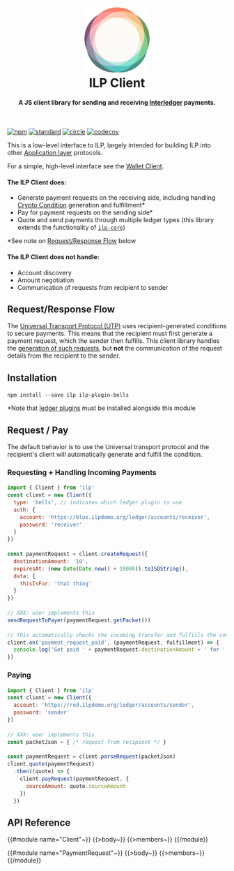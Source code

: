 <h1 align="center">
  <a href="https://interledger.org"><img src="ilp_logo.png" width="150"></a>
  <br>
  ILP Client
</h1>

<h4 align="center">
A JS client library for sending and receiving <a href="https://interledger.org">Interledger</a> payments.
</h4>

<br>

[![npm][npm-image]][npm-url] [![standard][standard-image]][standard-url] [![circle][circle-image]][circle-url] [![codecov][codecov-image]][codecov-url]

[npm-image]: https://img.shields.io/npm/v/ilp.svg?style=flat
[npm-url]: https://npmjs.org/package/ilp
[standard-image]: https://img.shields.io/badge/code%20style-standard-brightgreen.svg?style=flat
[standard-url]: http://standardjs.com/
[circle-image]: https://img.shields.io/circleci/project/interledger/js-ilp/master.svg?style=flat
[circle-url]: https://circleci.com/gh/interledger/js-ilp
[codecov-image]: https://img.shields.io/codecov/c/github/interledger/js-ilp.svg?style=flat
[codecov-url]: https://codecov.io/gh/interledger/js-ilp

This is a low-level interface to ILP, largely intended for building ILP into other [Application layer](https://github.com/interledger/rfcs/tree/master/0001-interledger-architecture) protocols.

For a simple, high-level interface see the [Wallet Client](https://github.com/interledger/five-bells-wallet-client).  

#### The ILP Client does:

* Generate payment requests on the receiving side, including handling [Crypto Condition](https://github.com/interledger/rfcs/tree/master/0002-crypto-conditions) generation and fulfillment*
* Pay for payment requests on the sending side*
* Quote and send payments through multiple ledger types (this library extends the functionality of [`ilp-core`](https://github.com/interledger/js-ilp-core))

*See note on [Request/Response Flow](#request-response-flow) below

#### The ILP Client does **not** handle:

* Account discovery
* Amount negotiation
* Communication of requests from recipient to sender

## Request/Response Flow

The [Universal Transport Protocol (UTP)](https://github.com/interledger/rfcs/blob/master/0006-universal-transport-protocol/0006-universal-transport-protocol.md) uses recipient-generated conditions to secure payments. This means that the recipient must first generate a payment request, which the sender then fulfills. This client library handles the [generation of such requests](#request-pay), but **not** the communication of the request details from the recipient to the sender.

## Installation

`npm install --save ilp ilp-plugin-bells`

*Note that [ledger plugins](https://www.npmjs.com/search?q=ilp-plugin) must be installed alongside this module


## Request / Pay

The default behavior is to use the Universal transport protocol and the recipient's client will automatically generate and fulfill the condition.

### Requesting + Handling Incoming Payments

```js
import { Client } from 'ilp'
const client = new Client({
  type: 'bells', // indicates which ledger plugin to use
  auth: {
    account: 'https://blue.ilpdemo.org/ledger/accounts/receiver',
    password: 'receiver'
  }
})

const paymentRequest = client.createRequest({
  destinationAmount: '10',
  expiresAt: (new Date(Date.now() + 10000)).toISOString(),
  data: {
    thisIsFor: 'that thing'
  }
})

// XXX: user implements this
sendRequestToPayer(paymentRequest.getPacket())

// This automatically checks the incoming transfer and fulfills the condition
client.on('payment_request_paid', (paymentRequest, fulfillment) => {
  console.log('Got paid ' + paymentRequest.destinationAmount + ' for ' + paymentRequest.destinationMemo.thisIsFor)
})
```

### Paying
```js
import { Client } from 'ilp'
const client = new Client({
  account: 'https://red.ilpdemo.org/ledger/accounts/sender',
  password: 'sender'
})

// XXX: user implements this
const packetJson = { /* request from recipient */ }

const paymentRequest = client.parseRequest(packetJson)
client.quote(paymentRequest)
  .then((quote) => {
    client.payRequest(paymentRequest, {
      sourceAmount: quote.sourceAmount
    })
  })
```

## API Reference

{{#module name="Client"~}}
{{>body~}}
{{>members~}}
{{/module}}

{{#module name="PaymentRequest"~}}
{{>body~}}
{{>members~}}
{{/module}}
